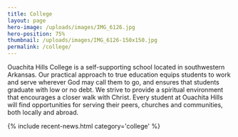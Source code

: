```yaml
---
title: College
layout: page
hero-image: /uploads/images/IMG_6126.jpg
hero-position: 75%
thumbnail: /uploads/images/IMG_6126-150x150.jpg
permalink: /college/
---
```


Ouachita Hills College is a self-supporting school located in southwestern Arkansas.  Our practical approach to true 
education equips students to work and serve wherever God may call them to go, and ensures that students graduate with 
low or no debt. We strive to provide a spiritual environment that encourages a closer walk with Christ. Every student 
at Ouachita Hills will find opportunities for serving their peers, churches and communities, both locally and abroad.

{% include recent-news.html category='college' %}